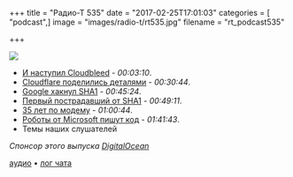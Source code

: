 +++
title = "Радио-Т 535"
date = "2017-02-25T17:01:03"
categories = [ "podcast",]
image = "images/radio-t/rt535.jpg"
filename = "rt_podcast535"

+++

![](https://radio-t.com/images/radio-t/rt535.jpg)

- [И наступил Cloudbleed](http://gizmodo.com/everything-you-need-to-know-about-cloudbleed-the-lates-1792710616) - *00:03:10*.
- [Cloudflare поделились деталями](https://blog.cloudflare.com/incident-report-on-memory-leak-caused-by-cloudflare-parser-bug/) - *00:30:44*.
- [Google хакнул SHA1](https://security.googleblog.com/2017/02/announcing-first-sha1-collision.html) - *00:45:24*.
- [Первый пострадавший от SHA1](https://arstechnica.com/security/2017/02/watershed-sha1-collision-just-broke-the-webkit-repository-others-may-follow/) - *00:49:11*.
- [35 лет по модему](https://www.reddit.com/r/electronics/comments/5upft3/my_cad_software_called_home_and_noone_answered_so/) - *01:00:44*.
- [Роботы от Microsoft пишут код](https://thenextweb.com/artificial-intelligence/2017/02/23/microsofts-new-ai-sucks-at-coding-as-much-as-the-typical-stack-overflow-user/) - *01:41:43*.
- Темы наших слушателей

_Спонсор этого выпуска [DigitalOcean](https://do.co/radiot)_

[аудио](https://cdn.radio-t.com/rt_podcast535.mp3) • [лог чата](http://chat.radio-t.com/logs/radio-t-535.html)
<audio src="https://cdn.radio-t.com/rt_podcast535.mp3" preload="none"></audio>
